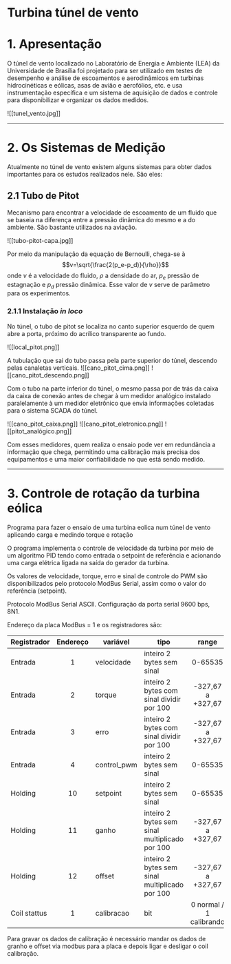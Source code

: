 # Turbina túnel de vento

# 1. Apresentação

O túnel de vento localizado no Laboratório de Energia e Ambiente (LEA) da Universidade de Brasília foi projetado para ser utilizado em testes de desempenho e análise de escoamentos e aerodinâmicos em turbinas hidrocinéticas e eólicas, asas de avião e aerofólios, etc. e usa instrumentação específica e um sistema de aquisição de dados e controle para disponibilizar e organizar os dados medidos.

![[tunel_vento.jpg]]
___
# 2. Os Sistemas de Medição

Atualmente no túnel de vento existem alguns sistemas para obter dados importantes para os estudos realizados nele. São eles:

## 2.1 Tubo de Pitot

Mecanismo para encontrar a velocidade de escoamento de um fluido que se baseia na diferença entre a pressão dinâmica do mesmo e a do ambiente. São bastante utilizados na aviação.

![[tubo-pitot-capa.jpg]]

Por meio da manipulação da equação de Bernoulli, chega-se à
$$v=\sqrt{\frac{2(p_e-p_d)}{\rho}}$$
onde $v$ é a velocidade do fluido, $\rho$ a densidade do ar, $p_e$ pressão de estagnação e $p_d$ pressão dinâmica. Esse valor de $v$ serve de parâmetro para os experimentos.

### 2.1.1 Instalação *in loco*

No túnel, o tubo de pitot se localiza no canto superior esquerdo de quem abre a porta, próximo do acrílico transparente ao fundo.

![[local_pitot.png]]

A tubulação que sai do tubo passa pela parte superior do túnel, descendo pelas canaletas verticais.
![[cano_pitot_cima.png]]
![[cano_pitot_descendo.png]]

Com o tubo na parte inferior do túnel, o mesmo passa por de trás da caixa da caixa de conexão antes de chegar à um medidor analógico instalado paralelamente à um medidor eletrônico que envia informações coletadas para o sistema SCADA do túnel.

![[cano_pitot_caixa.png]]
![[cano_pitot_eletronico.png]]
![[pitot_analógico.png]]

Com esses medidores, quem realiza o ensaio pode ver em redundância a informação que chega, permitindo uma calibração mais precisa dos equipamentos e uma maior confiabilidade no que está sendo medido.
___
# 3. Controle de rotação da turbina eólica 
Programa para fazer o ensaio de uma turbina eolica num túnel de vento aplicando carga e medindo torque e rotação

O programa implementa o controle de velocidade da turbina por meio de um algoritmo PID tendo como entrada o setpoint de referência e acionando uma carga elétrica ligada na saída do gerador da turbina.

Os valores de velocidade, torque, erro e sinal de controle do PWM são disponibilizados pelo protocolo ModBus Serial, assim como o valor do referência (setpoint).

Protocolo ModBus Serial ASCII. 
Configuração da porta serial 9600 bps, 8N1.

Endereço da placa ModBus = 1 e os registradores são:

| Registrador  | Endereço | variável    | tipo                                           |          range          |
| ------------ | :------: | ----------- | ---------------------------------------------- | :---------------------: |
| Entrada      |    1     | velocidade  | inteiro 2 bytes sem sinal                      |         0-65535         |
| Entrada      |    2     | torque      | inteiro 2 bytes com sinal dividir por 100      |    -327,67 a +327,67    |
| Entrada      |    3     | erro        | inteiro 2 bytes com sinal dividir por 100      |    -327,67 a +327,67    |
| Entrada      |    4     | control_pwm | inteiro 2 bytes sem sinal                      |         0-65535         |
| Holding      |    10    | setpoint    | inteiro 2 bytes sem sinal                      |         0-65535         |
| Holding      |    11    | ganho       | inteiro 2 bytes sem sinal multiplicado por 100 |    -327,67 a +327,67    |
| Holding      |    12    | offset      | inteiro 2 bytes sem sinal multiplicado por 100 |    -327,67 a +327,67    |
| Coil stattus |    1     | calibracao  | bit                                            | 0 normal / 1 calibrando |

Para gravar os dados de calibração é necessário mandar os dados de granho e offset via modbus para a placa e depois ligar e desligar o coil calibração.


